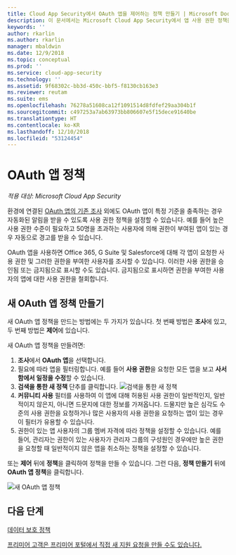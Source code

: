 ```yaml
---
title: Cloud App Security에서 OAuth 앱을 제어하는 정책 만들기 | Microsoft Docs
description: 이 문서에서는 Microsoft Cloud App Security에서 앱 사용 권한 정책을 만들고 사용하는 지침을 제공합니다.
keywords: ''
author: rkarlin
ms.author: rkarlin
manager: mbaldwin
ms.date: 12/9/2018
ms.topic: conceptual
ms.prod: ''
ms.service: cloud-app-security
ms.technology: ''
ms.assetid: 9f68302c-bb3d-450c-bbf5-f8130cb163e3
ms.reviewer: reutam
ms.suite: ems
ms.openlocfilehash: 76278a51608ca12f1091514d8fdfef29aa304b1f
ms.sourcegitcommit: c497253a7ab63973bb806607e5f15dece91640be
ms.translationtype: HT
ms.contentlocale: ko-KR
ms.lasthandoff: 12/10/2018
ms.locfileid: "53124454"
---
```

# <a name="oauth-app-policies"></a>OAuth 앱 정책

*적용 대상: Microsoft Cloud App Security*

환경에 연결된 [OAuth 앱의 기존 조사](manage-app-permissions.md) 외에도 OAuth 앱이 특정 기준을 충족하는 경우 자동화된 알림을 받을 수 있도록 사용 권한 정책을 설정할 수 있습니다. 예를 들어 높은 사용 권한 수준이 필요하고 50명을 초과하는 사용자에 의해 권한이 부여된 앱이 있는 경우 자동으로 경고를 받을 수 있습니다. 

OAuth 앱을 사용하면 Office 365, G Suite 및 Salesforce에 대해 각 앱이 요청한 사용 권한 및 그러한 권한을 부여한 사용자를 조사할 수 있습니다. 이러한 사용 권한을 승인됨 또는 금지됨으로 표시할 수도 있습니다. 금지됨으로 표시하면 권한을 부여한 사용자의 앱에 대한 사용 권한을 철회합니다. 

## <a name="create-a-new-oauth-app-policy"></a>새 OAuth 앱 정책 만들기
새 OAuth 앱 정책을 만드는 방법에는 두 가지가 있습니다. 첫 번째 방법은 **조사**에 있고, 두 번째 방법은 **제어**에 있습니다. 

새 OAuth 앱 정책을 만들려면:

1. **조사**에서 **OAuth 앱**을 선택합니다.
2. 필요에 따라 앱을 필터링합니다. 예를 들어 **사용 권한**을 요청한 모든 앱을 보고 **사서함에서 일정을 수정**할 수 있습니다.
3. **검색을 통한 새 정책** 단추를 클릭합니다. 
    ![검색을 통한 새 정책](./media/app-permissions-filter.png)
4. **커뮤니티 사용** 필터를 사용하여 이 앱에 대해 허용된 사용 권한이 일반적인지, 일반적이지 않은지, 아니면 드문지에 대한 정보를 가져옵니다. 드물지만 높은 심각도 수준의 사용 권한을 요청하거나 많은 사용자의 사용 권한을 요청하는 앱이 있는 경우 이 필터가 유용할 수 있습니다. 
5. 권한이 있는 앱 사용자의 그룹 멤버 자격에 따라 정책을 설정할 수 있습니다. 예를 들어, 관리자는 권한이 있는 사용자가 관리자 그룹의 구성원인 경우에만 높은 권한을 요청할 때 일반적이지 않은 앱을 취소하는 정책을 설정할 수 있습니다.

또는 **제어** 뒤에 **정책**을 클릭하여 정책을 만들 수 있습니다. 그런 다음, **정책 만들기** 뒤에 **OAuth 앱 정책**을 클릭합니다.

  
   ![새 OAuth 앱 정책](./media/app-permissions-policy.png)



  ## <a name="next-steps"></a>다음 단계 
  [데이터 보호 정책](data-protection-policies.md)   

[프리미어 고객은 프리미어 포털에서 직접 새 지원 요청을 만들 수도 있습니다.](https://premier.microsoft.com/)  
  
  